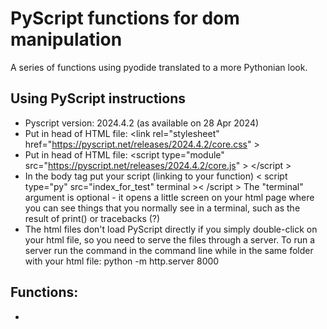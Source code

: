 # PyScript functions for dom manipulation

A series of functions using pyodide translated to a more Pythonian
look.

## Using PyScript instructions
* Pyscript version: 2024.4.2 (as available on 28 Apr 2024) 
* Put in head of HTML file: &lt;link rel="stylesheet" href="https://pyscript.net/releases/2024.4.2/core.css" &gt;
* Put in head of HTML file: &lt;script type="module" src="https://pyscript.net/releases/2024.4.2/core.js" &gt; &lt;/script &gt;
* In the body tag put your script (linking to your function) &lt; script type="py" src="index_for_test" terminal &gt;&lt; /script &gt; 
The "terminal" argument is optional - it opens a little screen on your html page where you can see things that you normally see
in a terminal, such as the result of print() or tracebacks (?)
* The html files don't load PyScript directly if you simply double-click on your
html file, so you need to serve the files through a server. To run a server run the
command in the command line while in the same folder with your html file: python -m http.server 8000  


## Functions:
* 